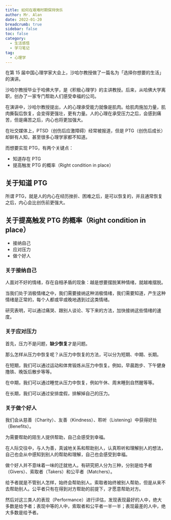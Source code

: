 ```yaml
---
title: 如何在艰难时期保持快乐
author: Mr. Alan
date: 2022-01-20
breadcrumb: true
sidebar: false
toc: false
category:
  - 生活感悟
  - 学习笔记
tag: 
  - 心理学
---
```

在第 15 届中国心理学家大会上，沙哈尔教授做了一篇名为「选择你想要的生活」的演讲。

沙哈尔教授毕业于哈佛大学，是《积极心理学》的主讲教授。后来，从哈佛大学离职，创办了一家专门帮助人们感受幸福的公司。

在演讲中，沙哈尔教授提出，人的心理承受能力就像是肌肉。给肌肉施加力量，肌肉撕裂后恢复，会变得更强壮，更有力量。人的心理在承受压力之后，会感到痛苦，但是痛苦之后，内心也将更加强大。

在社交媒体上，PTSD（创伤后应激障碍）经常被报道，但是 PTG（创伤后成长）却鲜有人知，甚至很多心理学家都不知道。

而想要实现 PTG，有两个关键点：

- 知道存在 PTG
- 提高触发 PTG 的概率（Right condition in place）

## 关于知道 PTG

所谓 PTG，就是人的内心在经历挫折、困难之后，是可以恢复的，并且通常恢复之后，内心会比创伤前更强大。

## 关于提高触发 PTG 的概率（Right condition in place）

- 接纳自己
- 应对压力
- 做个好人

### 关于接纳自己

人面对不好的情绪，存在自相矛盾的现象：越是想要摆脱某种情绪，就越难摆脱。

当我们处于消极情绪之中，我们需要接纳这种消极情绪，我们需要知道，产生这种情绪是正常的，每个人都或早或晚地遇到过这类情绪。

研究表明，可以通过痛哭、跟别人谈论、写下来的方法，加快接纳这些情绪的速度。

### 关于应对压力

首先，压力不是问题，**缺少恢复**才是问题。

那么怎样从压力中恢复呢？从压力中恢复的方法，可以分为短期、中期、长期。

在短期，我们可以通过运动和体育锻炼从压力中恢复。例如，早晨跑步、下午健身撸铁、晚饭后散步等等。

在中期，我们可以通过睡觉从压力中恢复，例如午休、周末睡到自然醒等等。

在长期，我们可以通过安排度假，排解掉自己的压力。

### 关于做个好人

我们会从慈善（Charity）、友善（Kindness）、聆听（Listening）中获得好处（Benefits）。

为需要帮助的陌生人提供帮助，自己会感受到幸福。

在人际交往中，与人为善，真诚地关系和帮助别人，认真聆听和理解别人的想法，自己也会从中感知到别人的帮助和理解，自己也会感受到幸福。

做个好人并不意味着一味的迁就他人。有研究把人分为三种，分别是给予者（Givers）、索取者（Takers）和公平者（Matchers）。

给予者就是不管别人怎样，始终会帮助别人。索取者始终被别人帮助，但是从来不去帮助别人。公平者只有在得到对方帮助的前提下，才愿意帮助对方。

然后对这三类人的表现（Performance）进行评估，发现表现最好的人中，绝大多数是给予者；表现中等的人中，索取者和公平者一半一半；表现最差的人中，绝大多数是给予者。
